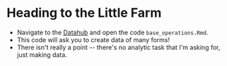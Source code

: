 # Heading to the Little Farm 

- Navigate to the [Datahub](https://r.datahub.berkeley.edu/hub/user-redirect/git-pull?repo=https%3A%2F%2Fgithub.com%2FUCB-MIDS%2Fr_bridge&urlpath=rstudio%2F&branch=master) and open the code `base_operations.Rmd`. 
- This code will ask you to create data of many forms!
- There isn't really a point -- there's no analytic task that I'm asking for, just making data. 
